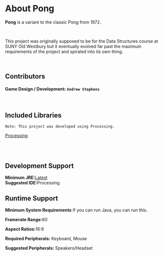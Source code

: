<h1>About Pong</h1>
<p><b>Pong</b> is a variant to the classic Pong from 1972.</p>
<br/>
<p>This project was originally supposed to be for the Data Structures course at SUNY Old Westbury but it eventually evolved far past the maximum requirements of the project and spiraled into its own thing.</p>
<br>

## Contributors

#### Game Design / Development: `Andrew Stephens`

<br>

## Included Libraries
`Note: This project was developed using Processing.`

<a href = "https://processing.org/">Processing</a><br>

<br>
<br>

## Development Support
<p><b>Minimum JRE:</b><a href="https://www.oracle.com/java/technologies/downloads/">Latest</a></br>
<b>Suggested IDE:</b>Processing</p>

## Runtime Support
<p><b>Minimum System Requirements</b>
If you can run Java, you can run this.</p>
<p><b>Framerate Range:</b>60</p>
<p><b>Aspect Ratios:</b>16:9</p>
<p><b>Required Peripherals:</b> Keyboard, Mouse</p>
<p><b>Suggested Peripherals:</b> Speakers/Headset</p>
